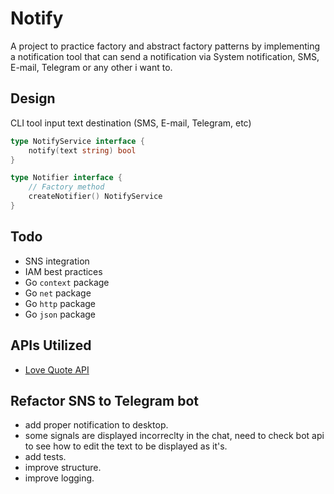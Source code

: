 # Notify
A project to practice factory and abstract factory patterns by implementing
a notification tool that can send a notification via System notification, 
SMS, E-mail, Telegram or any other i want to.

## Design
CLI tool
input text
destination (SMS, E-mail, Telegram, etc)

```go
type NotifyService interface {
    notify(text string) bool
}

type Notifier interface {
    // Factory method
    createNotifier() NotifyService
}
```

## Todo
- SNS integration
- IAM best practices
- Go `context` package
- Go `net` package
- Go `http` package
- Go `json` package

## APIs Utilized
- [Love Quote API](https://rapidapi.com/colebidex-mO-Ew1CYzUS/api/love-quote)

## Refactor SNS to Telegram bot
- add proper notification to desktop.
- some signals are displayed incorreclty in the chat, need to check bot api
  to see how to edit the text to be displayed as it's.
- add tests.
- improve structure.
- improve logging.
